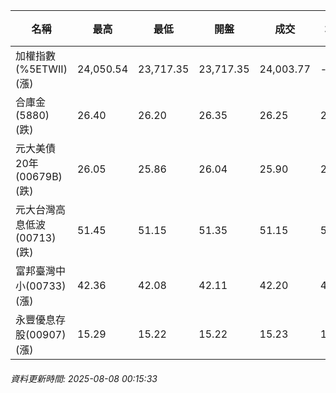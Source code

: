 | 名稱 | 最高 | 最低 | 開盤 | 成交 | 均價 | 成交金額(億) | 昨收 | 漲跌幅 | 漲跌 | 總量 | 昨量 | 振幅 |
| -------- | -------- | -------- | -------- |-------- | -------- | -------- |-------- |-------- |-------- | -------- | -------- |-------- |
|加權指數(%5ETWII) (漲)|24,050.54|23,717.35|23,717.35|24,003.77|-|4,538.47|23,447.36|2.37%|556.41|7,048,481|0|1.42%|
|合庫金(5880) (跌)|26.40|26.20|26.35|26.25|26.28|2.75|26.35|0.38%|0.10|10,456|16,510|0.76%|
|元大美債20年(00679B) (跌)|26.05|25.86|26.04|25.90|25.94|15.76|26.14|0.92%|0.24|60,775|29,102|0.73%|
|元大台灣高息低波(00713) (跌)|51.45|51.15|51.35|51.15|51.27|5.03|51.20|0.10%|0.05|9,816|5,683|0.59%|
|富邦臺灣中小(00733) (漲)|42.36|42.08|42.11|42.20|42.25|0.472|41.48|1.74%|0.72|1,116|745|0.68%|
|永豐優息存股(00907) (漲)|15.29|15.22|15.22|15.23|15.26|0.175|15.19|0.26%|0.04|1,145|1,971|0.46%|
###### 資料更新時間: 2025-08-08 00:15:33